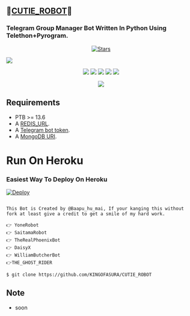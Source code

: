 ## 🌟[CUTIE_ROBOT](https://telegram.dog/CUTIE_ROBOT)🌟
### Telegram Group Manager Bot Written In Python Using Telethon+Pyrogram.

<p align="center">
    <a href="https://github.com/KINGOFASURA/CUTIE_ROBOT/stargazers"><img src="https://img.shields.io/github/stars/KINGOFASURA/CUTE_ROBOT?label=Stars&style=flat-square&logo=github&color=teal" alt="Stars" /></a>
</p>

 <a href="https://t.me/cute_robot_hai" alt="CUTEROBOT"> <img src="https://img.shields.io/badge/%F0%9F%A4%96%20-CUTE_ROBOT On Telegram!-blue" /> </a>


<p align="center">
    <a href="https://github.com/KINGOFASURA/CUTIE_ROBOT"> <img src="https://img.shields.io/github/repo-size/KINGOFASURA/CUTE_ROBOT?color=fuchsia&logo=github&logoColor=red&style=for-the-badge" /></a>
    <a href="https://github.com/KINGOFASURA/CUTIE_ROBOT/commits/DARK"> <img src="https://img.shields.io/github/last-commit/KINGOFASURA/CUTE_ROBOT?color=indigo&logo=github&logoColor=green&style=for-the-badge" /></a>
    <a href="https://github.com/KINGOFASURA/CUTIE_ROBOT/issues"> <img src="https://img.shields.io/github/issues/KINGOFASURA/CUTE_ROBOT?color=green&logo=github&logoColor=yellow&style=for-the-badge" /></a>
    <a href="https://github.com/KINGOFASURA/CUTIE_ROBOT/new/members"> <img src="https://img.shields.io/github/fork/KINGOFASURA/CUTE_ROBOT?color=olive&logo=github&logoColor=maroon&style=for-the-badge" /></a>  
    <a href="https://pypi.org/project/telethon/"> <img src="https://img.shields.io/pypi/v/telethon?color=aqua&label=telethon&logo=python&logoColor=blue&style=for-the-badge" /></a>
</p>

<p align="center">
  <img src="https://telegra.ph/file/4977514f30ff13c11363b.jpg">
</p>

## Requirements

- PTB >= 13.6
- A [REDIS_URL](https://redis.com).
- A [Telegram bot token](https://t.me/botfather).
- A [MongoDB URI](https://telegra.ph/How-To-get-Mongodb-URI-04-06).


# Run On Heroku

### Easiest Way To Deploy On Heroku 


[![Deploy](https://www.herokucdn.com/deploy/button.svg)](https://heroku.com/deploy?template=https://github.com/KINGOFASURA/CUTIE_ROBOT/)

```

This Bot is Created by @Baapu_hu_mai, If your kanging this without fork at least give a credit to get a smile of my hard work.
 
👉 YoneRobot
👉 SaitamaRobot 
👉 TheRealPhoenixBot
👉 DaisyX 
👉 WilliamButcherBot
👉THE_GHOST_RIDER

$ git clone https://github.com/KINGOFASURA/CUTIE_ROBOT

```



## Note


* soon
